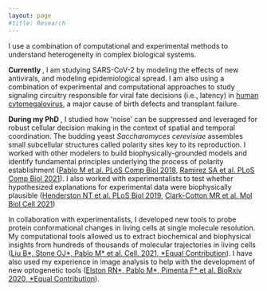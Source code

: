 ```yaml
---
layout: page
#title: Research
---
```

I use a combination of computational and experimental methods to understand heterogeneity in complex biological systems.


<b> Currently </b>, I am studying SARS-CoV-2 by modeling the effects of new antivirals, and modeling epidemiological spread. I am also using a combination of experimental and computational approaches to study signaling circuitry responsible for viral fate decisions (i.e., latency) in [human cytomegalovirus](https://www.cdc.gov/cmv/overview.html), a major cause of birth defects and transplant failure.

<b> During my PhD </b>, I studied how 'noise' can be suppressed and leveraged for robust cellular decision making in the context of spatial and temporal coordination. The budding yeast <i>Saccharomyces cerevisiae</i> assembles small subcellular structures called polarity sites key to its reproduction. I worked with other modelers to build biophysically-grounded models and identify fundamental principles underlying the process of polarity establishment ([Pablo M et al. PLoS Comp Biol 2018](https://journals.plos.org/ploscompbiol/article?id=10.1371/journal.pcbi.1006016), [Ramirez SA et al. PLoS Comp Biol 2021](https://doi.org/10.1371/journal.pcbi.1008525)). I also worked with experimentalists to test whether hypothesized explanations for experimental data were biophysically plausible ([Henderston NT et al. PLoS Biol 2019](https://journals.plos.org/plosbiology/article?rev=2&id=10.1371/journal.pbio.3000484), [Clark-Cotton MR et al. Mol Biol Cell 2021](https://www.molbiolcell.org/doi/abs/10.1091/mbc.E21-02-0068))

In collaboration with experimentalists, I developed new tools to probe protein conformational changes in living cells at single molecule resolution. My computational tools allowed us to extract biochemical and biophysical insights from hundreds of thousands of molecular trajectories in living cells ([Liu B*, Stone OJ*, Pablo M* et al. Cell. 2021, *Equal Contribution](https://doi.org/10.1016/j.cell.2021.09.026)). I have also used my experience in image analysis to help with the development of new optogenetic tools ([Elston RN*, Pablo M*, Pimenta F* et al. BioRxiv 2020, *Equal Contribution](https://www.biorxiv.org/content/10.1101/2020.12.11.421990v2)).
